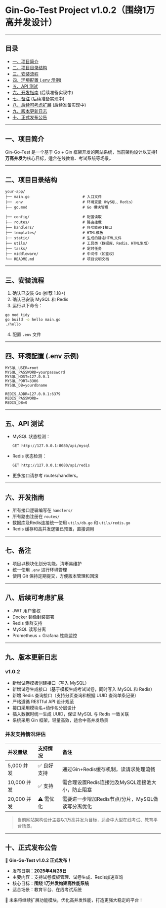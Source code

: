 # Gin-Go-Test Project v1.0.2（围绕1万高并发设计）

---

## 目录
- [一、项目简介](#一项目简介)
- [二、项目目录结构](#二项目目录结构)
- [三、安装流程](#三安装流程)
- [四、环境配置 (.env 示例)](#四环境配置-env-示例)
- [五、API 测试](#五api-测试)
- [六、开发指南](#六开发指南) (后续准备实现中)
- [七、备注](#七备注) (后续准备实现中)
- [八、后续可考虑扩展](#八后续可考虑扩展) (后续准备实现中)
- [九、版本更新日志](#九版本更新日志)
- [十、正式发布公告](#十正式发布公告)

---

## 一、项目简介

Gin-Go-Test 是一个基于 Go + Gin 框架开发的网站系统，当前架构设计以支持**1万高并发**为核心目标，适合在线教育、考试系统等场景。

---

## 二、项目目录结构

```plaintext
your-app/
├── main.go                        # 入口文件
├── .env                           # 环境变量（MySQL、Redis）
├── go.mod                         # Go 模块管理

├── config/                        # 配置读取
├── routes/                        # 路由挂载
├── handlers/                      # 各功能API接口
├── templates/                     # HTML模板
├── static/                        # 生成的静态HTML文件
├── utils/                         # 工具类（数据库、Redis、HTML生成）
├── tasks/                         # 定时任务
├── middleware/                    # 中间件（如鉴权）
└── README.md                      # 项目说明文档
```

---

## 三、安装流程

1. 确认已安装 Go (推荐 1.18+)
2. 确认已安装 MySQL 和 Redis
3. 运行以下命令：

```bash
go mod tidy
go build -o hello main.go
./hello
```

4. 配置 `.env` 文件

---

## 四、环境配置 (.env 示例)

```env
MYSQL_USER=root
MYSQL_PASSWORD=yourpassword
MYSQL_HOST=127.0.0.1
MYSQL_PORT=3306
MYSQL_DB=yourdbname

REDIS_ADDR=127.0.0.1:6379
REDIS_PASSWORD=
REDIS_DB=0
```

---

## 五、API 测试

- MySQL 状态检测：
  ```bash
  GET http://127.0.0.1:8080/api/mysql
  ```

- Redis 状态检测：
  ```bash
  GET http://127.0.0.1:8080/api/redis
  ```

- 更多接口请参考 routes/handlers。

---

## 六、开发指南

- 所有接口逻辑编写在 `handlers/`
- 所有路由注册在 `routes/`
- 数据库及Redis连接统一使用 `utils/db.go` 和 `utils/redis.go`
- Redis 缓存和高并发逻辑已预置，直接调用

---

## 七、备注

- 项目以模块化划分功能，清晰易维护
- 统一使用 `.env` 进行环境管理
- 使用 Git 保持定期提交，方便版本管理和回滚

---

## 八、后续可考虑扩展

- JWT 用户鉴权
- Docker 镜像封装部署
- Redis 集群支持
- MySQL 读写分离
- Prometheus + Grafana 性能监控

---

## 九、版本更新日志

### v1.0.2

- 新增试卷模板创建接口（写入 MySQL）
- 新增试卷生成接口（基于模板生成考试试卷，同时写入 MySQL 和 Redis）
- 新增 Redis 查询接口（支持分页查询和根据 UUID 查询单条记录）
- 严格遵循 RESTful API 设计规范
- 接口采用模块名+动作名分层设计
- 插入数据时统一生成 UUID，保证 MySQL 与 Redis 一致关联
- 系统采用 Gin 框架，轻量高效，适合中高并发场景

### 并发支持情况评估

| 并发量级       | 支持情况 | 备注                                           |
|:---------------|:---------|:-----------------------------------------------|
| 5,000 并发     | ✅ 良好支持 | 通过Gin+Redis缓存机制，读请求处理流畅              |
| 10,000 并发    | ✅ 支持   | 需合理设置Redis连接池及MySQL连接池大小，防止阻塞    |
| 20,000 并发    | ⚠️ 需优化 | 需要进一步增加Redis节点/分片，MySQL做读写分离优化  |

> 当前网站架构设计主要以1万高并发为目标，适合中大型在线考试、教育平台场景。

---

## 十、正式发布公告

🎉 **Gin-Go-Test v1.0.2 正式发布！**

- 发布日期：**2025年4月28日**
- 主要内容：支持试卷模板管理、试卷生成、Redis加速查询
- 核心目标：**围绕 1万并发构建高性能系统**
- 适合场景：教育平台、在线考试系统

🔔 未来将继续扩展功能模块，优化高并发性能，打造更强大稳定的平台！
